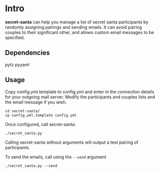 Intro
=====

**secret-santa** can help you manage a list of secret santa participants by
randomly assigning pairings and sending emails. It can avoid pairing 
couples to their significant other, and allows custom email messages to be 
specified.

Dependencies
------------

pytz
pyyaml

Usage
-----

Copy config.yml.template to config.yml and enter in the connection details 
for your outgoing mail server. Modify the participants and couples lists and 
the email message if you wish.

    cd secret-santa/
    cp config.yml.template config.yml

Once configured, call secret-santa:

    ./secret_santa.py

Calling secret-santa without arguments will output a test pairing of 
participants.

To send the emails, call using the `--send` argument

    ./secret_santa.py --send

